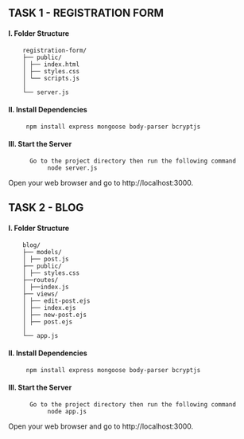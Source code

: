 ## TASK 1 - REGISTRATION FORM
#### I. Folder Structure
     
        registration-form/
        ├── public/
        │ ├── index.html
        │ ├── styles.css
        │ └── scripts.js
        │
        └── server.js
      
#### II. Install Dependencies
         npm install express mongoose body-parser bcryptjs
     
#### III. Start the Server
          Go to the project directory then run the following command
               node server.js

Open your web browser and go to http://localhost:3000.

## TASK 2 - BLOG
#### I. Folder Structure
     
        blog/
        ├── models/
        │ ├── post.js
        ├── public/
        │ ├── styles.css
        ├──routes/
        │ ├──index.js
        ├── views/
        │ ├── edit-post.ejs 
        │ ├── index.ejs
        │ ├── new-post.ejs
        │ ├── post.ejs
        │
        └── app.js

#### II. Install Dependencies
         npm install express mongoose body-parser bcryptjs
     
#### III. Start the Server
          Go to the project directory then run the following command
               node app.js

Open your web browser and go to http://localhost:3000.
